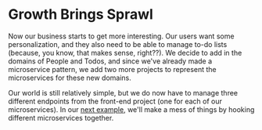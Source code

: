 # Growth Brings Sprawl
Now our business starts to get more interesting.  Our users want some personalization, and they also need to be able to manage to-do lists (because, you know, that makes sense, right??).  We decide to add in the domains of People and Todos, and since we've already made a microservice pattern, we add two more projects to represent the microservices for these new domains.

Our world is still relatively simple, but we do now have to manage three different endpoints from the front-end project (one for each of our microservices).  In our [next example](../tye-talk-2020-intertwined), we'll make a mess of things by hooking different microservices together.
